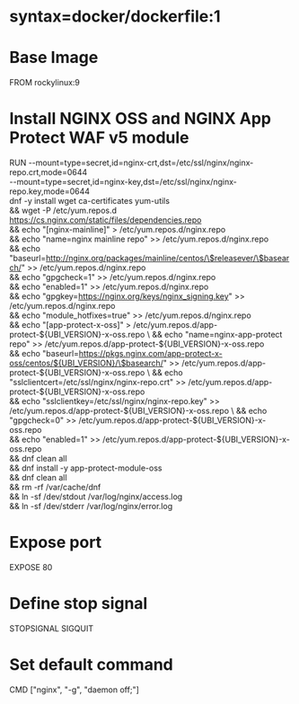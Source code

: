 # syntax=docker/dockerfile:1

# Base Image
FROM rockylinux:9

# Install NGINX OSS and NGINX App Protect WAF v5 module
RUN --mount=type=secret,id=nginx-crt,dst=/etc/ssl/nginx/nginx-repo.crt,mode=0644 \
    --mount=type=secret,id=nginx-key,dst=/etc/ssl/nginx/nginx-repo.key,mode=0644 \
    dnf -y install wget ca-certificates yum-utils \
    && wget -P /etc/yum.repos.d https://cs.nginx.com/static/files/dependencies.repo \
    && echo "[nginx-mainline]" > /etc/yum.repos.d/nginx.repo \
    && echo "name=nginx mainline repo" >> /etc/yum.repos.d/nginx.repo \
    && echo "baseurl=http://nginx.org/packages/mainline/centos/\$releasever/\$basearch/" >> /etc/yum.repos.d/nginx.repo \
    && echo "gpgcheck=1" >> /etc/yum.repos.d/nginx.repo \
    && echo "enabled=1" >> /etc/yum.repos.d/nginx.repo \
    && echo "gpgkey=https://nginx.org/keys/nginx_signing.key" >> /etc/yum.repos.d/nginx.repo \
    && echo "module_hotfixes=true" >> /etc/yum.repos.d/nginx.repo \
    && echo "[app-protect-x-oss]" > /etc/yum.repos.d/app-protect-${UBI_VERSION}-x-oss.repo \
    && echo "name=nginx-app-protect repo" >> /etc/yum.repos.d/app-protect-${UBI_VERSION}-x-oss.repo \
    && echo "baseurl=https://pkgs.nginx.com/app-protect-x-oss/centos/${UBI_VERSION}/\$basearch/" >> /etc/yum.repos.d/app-protect-${UBI_VERSION}-x-oss.repo \
    && echo "sslclientcert=/etc/ssl/nginx/nginx-repo.crt" >> /etc/yum.repos.d/app-protect-${UBI_VERSION}-x-oss.repo \
    && echo "sslclientkey=/etc/ssl/nginx/nginx-repo.key" >> /etc/yum.repos.d/app-protect-${UBI_VERSION}-x-oss.repo \
    && echo "gpgcheck=0" >> /etc/yum.repos.d/app-protect-${UBI_VERSION}-x-oss.repo \
    && echo "enabled=1" >> /etc/yum.repos.d/app-protect-${UBI_VERSION}-x-oss.repo \
    && dnf clean all \
    && dnf install -y app-protect-module-oss \
    && dnf clean all \
    && rm -rf /var/cache/dnf \
    && ln -sf /dev/stdout /var/log/nginx/access.log \
    && ln -sf /dev/stderr /var/log/nginx/error.log

# Expose port
EXPOSE 80

# Define stop signal
STOPSIGNAL SIGQUIT

# Set default command
CMD ["nginx", "-g", "daemon off;"]
